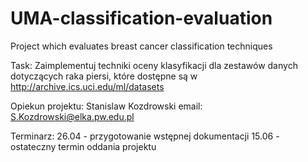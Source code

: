 # UMA-classification-evaluation
Project which evaluates breast cancer classification techniques

Task:
Zaimplementuj techniki oceny klasyfikacji dla zestawów danych dotyczących raka piersi, które dostępne są w http://archive.ics.uci.edu/ml/datasets

Opiekun projektu:
Stanislaw Kozdrowski
email: S.Kozdrowski@elka.pw.edu.pl

Terminarz:
26.04 - przygotowanie wstępnej dokumentacji
15.06 - ostateczny termin oddania projektu
